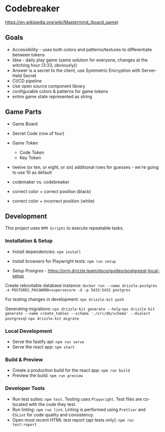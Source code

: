 # Codebreaker

https://en.wikipedia.org/wiki/Mastermind_(board_game)

## Goals

- Accessibility - uses both colors and patterns/textures to differentiate between tokens
- Idea - daily play game (same solution for everyone, changes at the witching hour (3:33, obviously))
- Answer is a secret to the client, use Symmetric Encryption with Server-Held Secret
- CI/CD pipeline
- Use open source component library
- configurable colors & patterns for game tokens
- entire game state represented as string

## Game Parts

- Game Board
- Secret Code (row of four)
- Game Token
  - Code Token
  - Key Token
- twelve (or ten, or eight, or six) additional rows for guesses - we're going to use 10 as default

- codemaker vs. codebreaker

- correct color + correct position (black)
- correct color + incorrect position (white)

## Development

This project uses `NPM Scripts` to execute repeatable tasks.

### Installation & Setup

- Install dependencies: `npm install`
- Install browsers for Playwright tests: `npm run setup`

- Setup Postgres - https://orm.drizzle.team/docs/guides/postgresql-local-setup

Create rebootable database instance: `docker run --name drizzle-postgres -e POSTGRES_PASSWORD=supersecure -d -p 5432:5432 postgres`

For testing changes in development: `npx drizzle-kit push`

Generating migrations:
`npx drizzle-kit generate --help`
`npx drizzle-kit generate --name create_tables --schema './src/db/schema' --dialect postgresql`
`npx drizzle-kit migrate`

### Local Development

- Serve the fastify api: `npm run serve`
- Serve the react app: `npm start`

### Build & Preview

- Create a production build for the react app: `npm run build`
- Preview the build: `npm run preview`

### Developer Tools

- Run test suites: `npm test`. Testing uses `Playwright`. Test files are co-located with the code they test.
- Run linting: `npm run lint`. Linting is performed using `Prettier` and `ESLint` for code quality and consistency.
- Open most recent HTML test report (api tests only): `npm run test:report`
